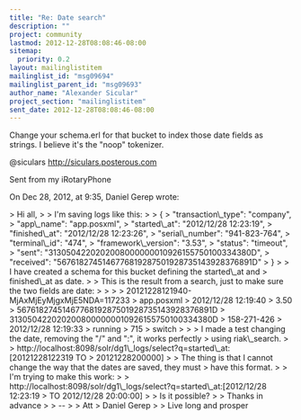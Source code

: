 ```yaml
---
title: "Re: Date search"
description: ""
project: community
lastmod: 2012-12-28T08:08:46-08:00
sitemap:
  priority: 0.2
layout: mailinglistitem
mailinglist_id: "msg09694"
mailinglist_parent_id: "msg09693"
author_name: "Alexander Sicular"
project_section: "mailinglistitem"
sent_date: 2012-12-28T08:08:46-08:00
---
```



Change your schema.erl for that bucket to index those date fields as strings. I 
believe it's the "noop" tokenizer. 


@siculars
http://siculars.posterous.com

Sent from my iRotaryPhone

On Dec 28, 2012, at 9:35, Daniel Gerep  wrote:

&gt; Hi all,
&gt; 
&gt; I'm saving logs like this:
&gt; 
&gt; {
&gt; "transaction\\_type": "company",
&gt; "app\\_name": "app.posxml",
&gt; "started\\_at": "2012/12/28 12:23:19",
&gt; "finished\\_at": "2012/12/28 12:23:26",
&gt; "serial\\_number": "941-823-764",
&gt; "terminal\\_id": "474",
&gt; "framework\\_version": "3.53",
&gt; "status": "timeout",
&gt; "sent": "3130504220202008000000010926155750100334380D",
&gt; "received": "5676182745146776819287501928735143928376891D"
&gt; }
&gt; 
&gt; I have created a schema for this bucket defining the started\\_at and 
&gt; finished\\_at as date.
&gt; 
&gt; This is the result from a search, just to make sure the two fields are date:
&gt; 
&gt; 
&gt; 
&gt; 20121228121940-MjAxMjEyMjgxMjE5NDA=117233
&gt; app.posxml
&gt; 2012/12/28 12:19:40
&gt; 3.50
&gt; 5676182745146776819287501928735143928376891D
&gt; 3130504220202008000000010926155750100334380D
&gt; 158-271-426
&gt; 2012/12/28 12:19:33
&gt; running
&gt; 715
&gt; switch
&gt; 
&gt; 
&gt; I made a test changing the date, removing the "/" and ":", it works perfectly 
&gt; using riak\\_search.
&gt; 
&gt; http://localhost:8098/solr/dg1\\_logs/select?q=started\\_at:[20121228122319 TO 
&gt; 20121228200000]
&gt; 
&gt; The thing is that I cannot change the way that the dates are saved, they must 
&gt; have this format.
&gt; 
&gt; I'm trying to make this work:
&gt; 
&gt; http://localhost:8098/solr/dg1\\_logs/select?q=started\\_at:[2012/12/28 12:23:19 
&gt; TO 2012/12/28 20:00:00]
&gt; 
&gt; Is it possible?
&gt; 
&gt; Thanks in advance
&gt; 
&gt; -- 
&gt; 
&gt; Att
&gt; Daniel Gerep
&gt; 
&gt; Live long and prosper
